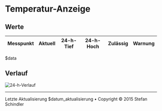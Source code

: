 # Temperatur-Anzeige
## Werte
Messpunkt | Aktuell | 24-h-Tief | 24-h-Hoch | Zulässig | Warnung
--- | --- | --- | --- | --- | ---
$data

## Verlauf
![24-h-Verlauf](plot.png)

---
    
Letzte Aktualisierung $datum_aktualisierung • Copyright © 2015 Stefan Schindler
